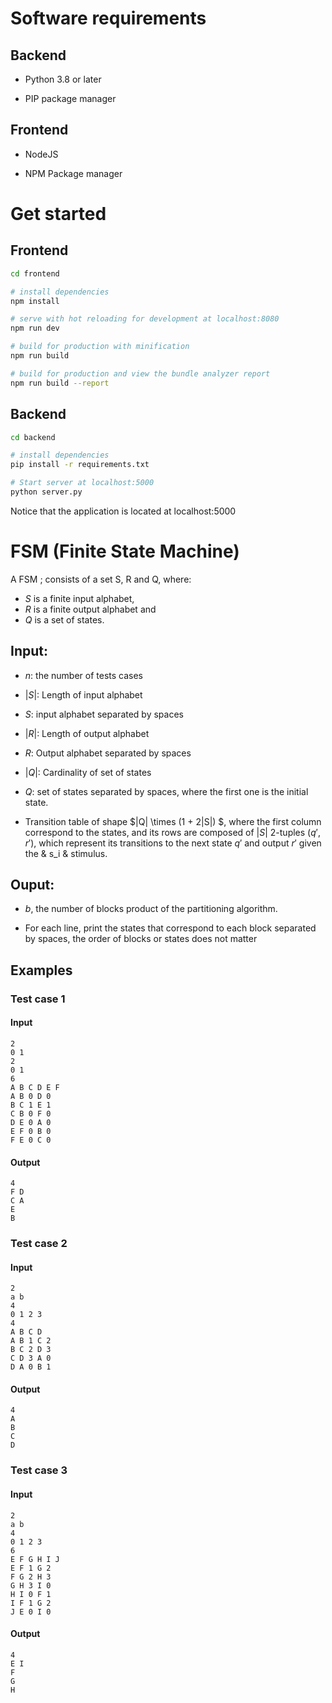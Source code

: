 # Software requirements

## Backend

* Python 3.8 or later

* PIP package manager

## Frontend

* NodeJS
  
* NPM Package manager

# Get started

## Frontend

``` bash
cd frontend

# install dependencies
npm install

# serve with hot reloading for development at localhost:8080
npm run dev

# build for production with minification
npm run build

# build for production and view the bundle analyzer report
npm run build --report
```

## Backend 

``` bash
cd backend

# install dependencies
pip install -r requirements.txt

# Start server at localhost:5000
python server.py
```
Notice that the application is located at localhost:5000

# FSM (Finite State Machine)

A FSM $;$ consists of a set S, R and Q, where: 

* $S$ is a finite input alphabet,
* $R$ is a finite output alphabet and
* $Q$ is a set of states.

## Input:

* $n$: the number of tests cases

* $|S|$: Length of input alphabet

* $S$: input alphabet separated by spaces

* $|R|$: Length of output alphabet

* $R$: Output alphabet separated by spaces

* $|Q|$: Cardinality of set of states
  
* $Q$: set of states separated by spaces, where the first one is the initial state.

* Transition table of shape $|Q| \times (1 + 2|S|) $, where the first column correspond to the states, and 
  its rows are composed of $| S |$ 2-tuples ($q'$, $r'$), which represent its transitions to the next state $q'$ 
  and output $r'$ given the & s_i & stimulus.

## Ouput:

* $b$, the number of blocks product of the partitioning algorithm.

* For each line, print the states that correspond to each block separated by spaces, the order of blocks or states does not matter

## Examples

### Test case 1

#### Input

```
2
0 1
2
0 1
6
A B C D E F
A B 0 D 0
B C 1 E 1
C B 0 F 0
D E 0 A 0
E F 0 B 0
F E 0 C 0
```

#### Output
```
4
F D
C A
E
B
```

### Test case 2

#### Input

```
2
a b
4
0 1 2 3
4
A B C D
A B 1 C 2
B C 2 D 3
C D 3 A 0
D A 0 B 1
```

#### Output
```
4
A
B
C
D
```
### Test case 3

#### Input
```
2
a b
4
0 1 2 3
6
E F G H I J
E F 1 G 2
F G 2 H 3
G H 3 I 0
H I 0 F 1
I F 1 G 2
J E 0 I 0
```
#### Output
```
4
E I
F
G
H
```